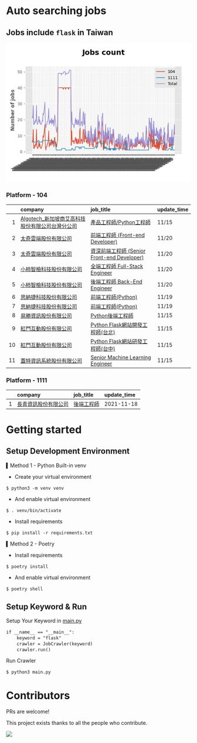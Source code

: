 # Auto searching jobs

## Jobs include `flask` in Taiwan 

 ![image](./doc/plot_img.jpg)


### Platform - 104


|    | company                                                                                                | job_title                                                                                         | update_time   |
|---:|:-------------------------------------------------------------------------------------------------------|:--------------------------------------------------------------------------------------------------|:--------------|
|  1 | [Algotech_新加坡商艾高科技股份有限公司台灣分公司](https://www.104.com.tw/company/1a2x6blc6n?jobsource=jolist_a_relevance) | [產品工程師/Python工程師](https://www.104.com.tw/job/7duf1?jobsource=jolist_a_relevance)                  | 11/15         |
|  2 | [太奇雲端股份有限公司](https://www.104.com.tw/company/1a2x6bjj3y?jobsource=jolist_b_date)                        | [前端工程師 (Front-end Developer)](https://www.104.com.tw/job/7fyy6?jobsource=jolist_b_date)           | 11/20         |
|  3 | [太奇雲端股份有限公司](https://www.104.com.tw/company/1a2x6bjj3y?jobsource=jolist_b_date)                        | [資深前端工程師 (Senior Front-end Developer)](https://www.104.com.tw/job/5284c?jobsource=jolist_b_date)  | 11/20         |
|  4 | [小柿智檢科技股份有限公司](https://www.104.com.tw/company/1a2x6bl77l?jobsource=jolist_b_date)                      | [全端工程師 Full-Stack Engineer](https://www.104.com.tw/job/71bmz?jobsource=jolist_b_date)             | 11/20         |
|  5 | [小柿智檢科技股份有限公司](https://www.104.com.tw/company/1a2x6bl77l?jobsource=jolist_b_date)                      | [後端工程師 Back-End Engineer](https://www.104.com.tw/job/71bmd?jobsource=jolist_b_date)               | 11/20         |
|  6 | [思納捷科技股份有限公司](https://www.104.com.tw/company/1a2x6bk977?jobsource=jolist_a_relevance)                  | [前端工程師(Python)](https://www.104.com.tw/job/7g8nn?jobsource=jolist_a_relevance)                    | 11/19         |
|  7 | [思納捷科技股份有限公司](https://www.104.com.tw/company/1a2x6bk977?jobsource=jolist_b_date)                       | [前端工程師(Python)](https://www.104.com.tw/job/7g8nn?jobsource=jolist_b_date)                         | 11/19         |
|  8 | [易勝資訊股份有限公司](https://www.104.com.tw/company/1a2x6bj8og?jobsource=jolist_a_relevance)                   | [Python後端工程師](https://www.104.com.tw/job/76vbt?jobsource=jolist_a_relevance)                      | 11/15         |
|  9 | [紅門互動股份有限公司](https://www.104.com.tw/company/oh4m67k?jobsource=jolist_a_relevance)                      | [Python Flask網站開發工程師(台北)](https://www.104.com.tw/job/6xtfl?jobsource=jolist_a_relevance)          | 11/15         |
| 10 | [紅門互動股份有限公司](https://www.104.com.tw/company/oh4m67k?jobsource=jolist_a_relevance)                      | [Python Flask網站研發工程師(台中)](https://www.104.com.tw/job/6kf9h?jobsource=jolist_a_relevance)          | 11/15         |
| 11 | [蓋特資訊系統股份有限公司](https://www.104.com.tw/company/1a2x6biptb?jobsource=jolist_a_relevance)                 | [Senior Machine Learning Engineer](https://www.104.com.tw/job/6e6r8?jobsource=jolist_a_relevance) | 11/15         |

### Platform - 1111


|    | company                                              | job_title                                      | update_time   |
|---:|:-----------------------------------------------------|:-----------------------------------------------|:--------------|
|  1 | [長青資訊股份有限公司](https://www.1111.com.tw/corp/71694811/) | [後端工程師](https://www.1111.com.tw/job/85012186/) | 2021-11-18    |



# Getting started
## Setup Development Environment
▍Method 1 - Python Built-in venv

- Create your virtual environment
```
$ python3 -m venv venv
```
- And enable virtual environment
```
$ . venv/bin/activate
```
- Install requirements
```
$ pip install -r requirements.txt 
```

▍Method 2 - Poetry
- Install requirements
```
$ poetry install
```
- And enable virtual environment
```
$ poetry shell
```

## Setup Keyword & Run

Setup Your Keyword in [main.py](./main.py#L88)
```
if __name__ == "__main__":
    keyword = "flask"
    crawler = JobCrawler(keyword)
    crawler.run()
```

Run Crawler
```
$ python3 main.py
```

# Contributors
PRs are welcome!

This project exists thanks to all the people who contribute.

<a href="https://github.com/hsuanchi/auto-search-flask-job/graphs/contributors">
  <img src="https://contrib.rocks/image?repo=hsuanchi/auto-search-flask-job"/>
</a>
